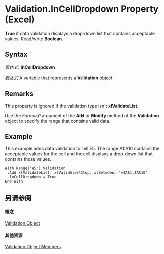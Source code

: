 
# Validation.InCellDropdown Property (Excel)

 **True** if data validation displays a drop-down list that contains acceptable values. Read/write **Boolean**.


## Syntax

 _表达式_. **InCellDropdown**

 _表达式_ A variable that represents a **Validation** object.


## Remarks

This property is ignored if the validation type isn't  **xlValidateList**.

Use the  _Formula1_ argument of the **Add** or **Modify** method of the **Validation** object to specify the range that contains valid data.


## Example

This example adds data validation to cell E5. The range A1:A10 contains the acceptable values for the cell and the cell displays a drop-down list that contains those values.


```
With Range("e5").Validation 
 .Add xlValidateList, xlValidAlertStop, xlBetween, "=$A$1:$A$10" 
 .InCellDropdown = True 
End With
```


## 另请参阅


#### 概念


[Validation Object](59d29d1e-92d3-373e-04d0-0d7fe97e1878.md)
#### 其他资源


[Validation Object Members](http://msdn.microsoft.com/library/2f215790-17f9-5bc7-683c-0ec7a610f1dc%28Office.15%29.aspx)